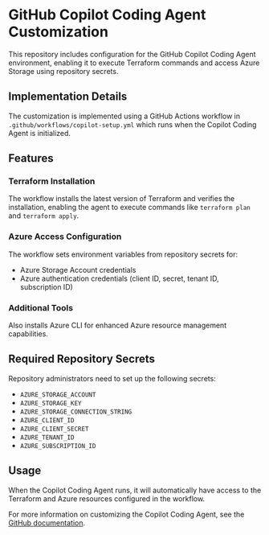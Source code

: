 # GitHub Copilot Coding Agent Customization

This repository includes configuration for the GitHub Copilot Coding Agent environment, enabling it to execute Terraform commands and access Azure Storage using repository secrets.

## Implementation Details

The customization is implemented using a GitHub Actions workflow in `.github/workflows/copilot-setup.yml` which runs when the Copilot Coding Agent is initialized.

## Features

### Terraform Installation
The workflow installs the latest version of Terraform and verifies the installation, enabling the agent to execute commands like `terraform plan` and `terraform apply`.

### Azure Access Configuration
The workflow sets environment variables from repository secrets for:
- Azure Storage Account credentials
- Azure authentication credentials (client ID, secret, tenant ID, subscription ID)

### Additional Tools
Also installs Azure CLI for enhanced Azure resource management capabilities.

## Required Repository Secrets

Repository administrators need to set up the following secrets:
- `AZURE_STORAGE_ACCOUNT`
- `AZURE_STORAGE_KEY`
- `AZURE_STORAGE_CONNECTION_STRING`
- `AZURE_CLIENT_ID`
- `AZURE_CLIENT_SECRET`
- `AZURE_TENANT_ID`
- `AZURE_SUBSCRIPTION_ID`

## Usage

When the Copilot Coding Agent runs, it will automatically have access to the Terraform and Azure resources configured in the workflow.

For more information on customizing the Copilot Coding Agent, see the [GitHub documentation](https://docs.github.com/en/copilot/customizing-copilot/customizing-the-development-environment-for-copilot-coding-agent).